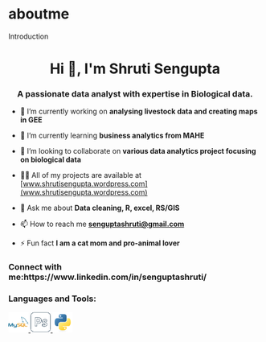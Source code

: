 # aboutme
Introduction
<h1 align="center">Hi 👋, I'm Shruti Sengupta</h1>
<h3 align="center">A passionate data analyst with expertise in Biological data.</h3>

- 🔭 I’m currently working on **analysing livestock data and creating maps in GEE**

- 🌱 I’m currently learning **business analytics from MAHE**

- 👯 I’m looking to collaborate on **various data analytics project focusing on biological data**

- 👨‍💻 All of my projects are available at [www.shrutisengupta.wordpress.com](www.shrutisengupta.wordpress.com)

- 💬 Ask me about **Data cleaning, R, excel, RS/GIS**

- 📫 How to reach me **senguptashruti@gmail.com**

- ⚡ Fun fact **I am a cat mom and pro-animal lover**

<h3 align="left">Connect with me:https://www.linkedin.com/in/senguptashruti/</h3>
<p align="left">
</p>

<h3 align="left">Languages and Tools:</h3>
<p align="left"> <a href="https://www.mysql.com/" target="_blank" rel="noreferrer"> <img src="https://raw.githubusercontent.com/devicons/devicon/master/icons/mysql/mysql-original-wordmark.svg" alt="mysql" width="40" height="40"/> </a> <a href="https://www.photoshop.com/en" target="_blank" rel="noreferrer"> <img src="https://raw.githubusercontent.com/devicons/devicon/master/icons/photoshop/photoshop-line.svg" alt="photoshop" width="40" height="40"/> </a> <a href="https://www.python.org" target="_blank" rel="noreferrer"> <img src="https://raw.githubusercontent.com/devicons/devicon/master/icons/python/python-original.svg" alt="python" width="40" height="40"/> </a> </p>


